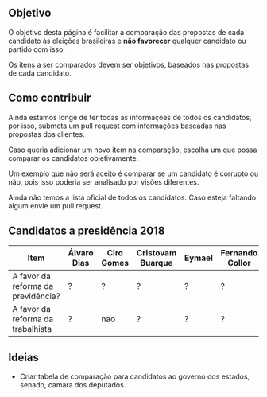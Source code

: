 ## Objetivo

O objetivo desta página é facilitar a comparação das propostas de cada candidato às eleições brasileiras e **não favorecer** qualquer candidato ou partido com isso.

Os itens a ser comparados devem ser objetivos, baseados nas propostas de cada candidato.

## Como contribuir

Ainda estamos longe de ter todas as informações de todos os candidatos, por isso, submeta um pull request com informações baseadas nas propostas dos clientes.

Caso queria adicionar um novo item na comparação, escolha um que possa comparar os candidatos objetivamente.

Um exemplo que não será aceito é comparar se um candidato é corrupto ou não, pois isso poderia ser analisado por visões diferentes.

Ainda não temos a lista oficial de todos os candidatos. Caso esteja faltando algum envie um pull request.

## Candidatos a presidência 2018

Item | Álvaro Dias | Ciro Gomes | Cristovam Buarque | Eymael | Fernando Collor | Flávio Rocha | Geraldo Alckmin | Guilherme Boulos | Henrique Meirelles | Jair Bolsonaro | João Amoêdo | Marina Silva
---- | ----------- | ---------- | ----------------- | ------ | --------------- | ------------ | --------------- | ---------------- | ------------------ | -------------- | ----------- | ------------
A favor da reforma da previdência? |  ?  |  ?  |  ?  |  ?  |  ?  |  ?  |  ?  |  ?  |  sim  |  ?  |  sim  |  ? 
A favor da reforma da trabalhista |  ?  |  nao  |  ?  |  ?  |  ?  |  ?  |  ?  |  ?  |  ?  |  ?  |  ?  |  ? 

## Ideias

- Criar tabela de comparação para candidatos ao governo dos estados, senado, camara dos deputados.
